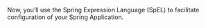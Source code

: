 Now, you’ll use the Spring Expression Language (SpEL) to facilitate configuration of your Spring Application.
